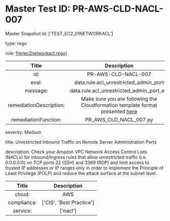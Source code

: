 



# Master Test ID: PR-AWS-CLD-NACL-007


Master Snapshot Id: ['TEST_EC2_01NETWORKACL']

type: rego

rule: [file(ec2networkacl.rego)]  
  
  
  
  

|Title|Description|
| :---: | :---: |
|id: |PR-AWS-CLD-NACL-007|
|eval: |data.rule.acl_unrestricted_admin_port|
|message: |data.rule.acl_unrestricted_admin_port_err|
|remediationDescription: |Make sure you are following the Cloudformation template format presented <a href='https://docs.aws.amazon.com/AWSCloudFormation/latest/UserGuide/aws-resource-ec2-network-acl-entry.html' target='_blank'>here</a>|
|remediationFunction: |PR_AWS_CLD_NACL_007.py|


severity: Medium

title: Unrestricted Inbound Traffic on Remote Server Administration Ports

description: Check your Amazon VPC Network Access Control Lists (NACLs) for inbound/ingress rules that allow unrestricted traffic (i.e. 0.0.0.0/0) on TCP ports 22 (SSH) and 3389 (RDP) and limit access to trusted IP addresses or IP ranges only in order to implement the Principle of Least Privilege (POLP) and reduce the attack surface at the subnet level.  
  
  

|Title|Description|
| :---: | :---: |
|cloud: |AWS|
|compliance: |['CIS', 'Best Practice']|
|service: |['nacl']|



[file(ec2networkacl.rego)]: https://github.com/prancer-io/prancer-compliance-test/tree/master/aws/cloud/ec2networkacl.rego
